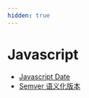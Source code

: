 ```yaml
---
hidden: true
---
```


# Javascript

* [Javascript Date](./Javascript中Date类型.md)
* [Semver 语义化版本](./semver语义化版本/Semver简介.md)